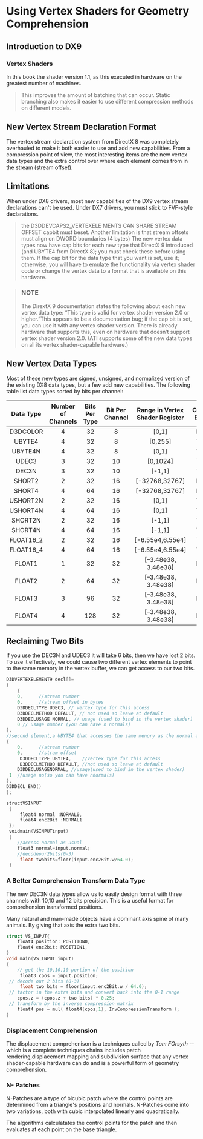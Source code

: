 # Using Vertex Shaders for Geometry Comprehension

## Introduction to DX9

### Vertex Shaders
In this book the shader version 1.1, as this executed in hardware on the greatest number of machines.

> This improves the amount of batching that can occur. Static branching also makes it easier to use different compression methods on different models. 

## New Vertex Stream Declaration Format

The vertex stream declaration system from DirectX 8 was completely overhauled to make it both easier to use and add new capabilities. From a compression point of view, the most interesting items are the new vertex data types and the extra control over where each element comes from in the stream (stream offset).

## Limitations

When under DX8 drivers, most new capabilities of the DX9 vertex stream declarations can't be used. Under DX7 drivers, you must stick to FVF-style declarations.

> the D3DDEVCAPS2_VERTEXELE MENTS CAN SHARE STREAM OFFSET capbit must beset. Another limitation is that stream offsets must align on DWORD boundaries (4 bytes)
> The new vertex data types now have cap bits for each new type that DirectX 9 introduced (and UBYTE4 from DirectX 8); you must check these before using them. If the cap bit for the data type that you want is set, use it; otherwise, you will have to emulate the functionality via vertex shader code or change the vertex data to a format that is available on this hardware.

> ### NOTE
> The DirextX 9 documentation states the following about each new vertex data type: “This type is valid for vertex shader version 2.0 or higher.”This appears to be a documentation bug; if the cap bit is set, you can use it with any vertex shader version. There is already hardware that supports this, even on hardware that doesn’t support vertex shader version 2.0. (ATI supports some of the new data types on all its vertex shader-capable hardware.)

## New Vertex Data Types

Most of these new types are signed, unsigned, and normalized version of the existing DX8 data types, but a few add new capabilities. The following table list data types sorted by bits per channel:

| Data Type  | Number of Channels   | Bits Per Type   |Bit Per Channel| Range in Vertex Shader Register | Cap Bit | Notes |
|:------------: | :------------: | :------------: | :------------: | :------------: | :------------: |:------------: |
| D3DCOLOR | 4 | 32 | 8 | [0,1] | N | a |
| UBYTE4 | 4 | 32 | 8 | [0,255] | Y |  |
| UBYTE4N | 4 | 32 | 8 | [0,1] | Y |  |
| UDEC3 | 3 | 32 | 10 | [0,1024] | Y | b |
| DEC3N | 3 | 32 | 10 | [-1,1] | Y | b |
| SHORT2 | 2 | 32 | 16 | [-32768,32767] | N |  |
| SHORT4 | 4 | 64 | 16 | [-32768,32767] | N |  |
| USHORT2N | 2 | 32 | 16 | [0,1] | Y |  |
| USHORT4N | 4 | 64 | 16 | [0,1] | Y |  |
| SHORT2N | 2 | 32 | 16 | [-1,1] | Y |  |
| SHORT4N | 4 | 64 | 16 | [-1,1] | Y |  |
| FLOAT16_2 | 2 | 32 | 16 | [-6.55e4,6.55e4] | Y | c |
| FLOAT16_4 | 4 | 64 | 16 | [-6.55e4,6.55e4] | Y | c |
| FLOAT1 | 1 | 32 | 32 | [–3.48e38, 3.48e38] | N | d |
| FLOAT2 | 2 | 64 | 32 | [–3.48e38, 3.48e38] | N | d |
| FLOAT3 | 3 | 96 | 32 | [–3.48e38, 3.48e38] | N | d |
| FLOAT4 | 4 | 128 | 32 | [–3.48e38, 3.48e38] | N | d |

## Reclaiming Two Bits

If you use the DEC3N and UDEC3 it will take 6 bits, then we have lost 2 bits. To use it effectively, we could cause two different vertex elements to point to the same memory in the vertex buffer, we can get access to our two bits.



```C++
D3DVERTEXELEMENT9 decl[]=
{
    {
    0,		//stream number
    0,		//stream offset in bytes
    D3DDECLTYPE UDEC3, // vertex type for this access
 	D3DDECLMETHOD DEFAULT, // not used so leave at default
 	D3DDECLUSAGE NORMAL, // usage (used to bind in the vertex shader)
 	0 // usage number (you can have n normals)
},
//second element,a UBYTE4 that accesses the same menory as the normal above.
{
    0,		//stream number 
    0,		//stram offset
     D3DDECLTYPE UBYTE4,	//vertex type for this access
     D3DDECLMETHOD DEFAULT,	//not used so leave at default
    D3DDECLUSAGENORMAL,	//usage(used to bind in the vertex shader)
 1 	//usage no(so you can have nnormals)
},
D3DDECL_END()
};
```

```C
structVSINPUT
 {
	 float4 normal :NORMAL0,
	 float4 enc2Bit :NORMAL1
 };
 voidmain(VSINPUTinput)
 {
 	//access normal as usual
 	float3 normal=input.normal;
 	//decodeour2bits(0-3)
	 float twobits=floor(input.enc2Bit.w/64.0);
 }
```

### A Better Comprehension Transform Data Type

The new DEC3N data types allow us to easily design format with three channels with 10,10 and 12 bits precision. This is a useful format for comprehension transformed positions.

Many natural and man-made objects have a dominant axis spine of many animals. By giving that axis the extra two bits.

```C++
struct VS_INPUT{
    float4 position: POSITION0,
    float4 enc2bit: POSITION1,
}
void main(VS_INPUT input)
{
    // get the 10,10,10 portion of the position
	 float3 cpos = input.position;
 // decode our 2 bits (0-3)
	 float two bits = floor(input.enc2Bit.w / 64.0);
 // factor in the extra bits and convert back into the 0-1 range
 	cpos.z = (cpos.z + two bits) * 0.25;
 // transform by the inverse compression matrix
 	float4 pos = mul( float4(cpos,1), InvCompressionTransform );
}
```
### Displacement Comprehension

The displacement comprehenison is a techniques called by *Tom FOrsyth* -- which is a complete techniques chains includes patch rendering,displacement mapping and subdivision surface that any vertex shader-capable hardware can do and is a powerful form of geometry comprehension.

### N- Patches

N-Patches are a type of bicubic patch where the control points are determined from a triangle's positions and normals. N-Patches come into two variations, both with cubic interpolated linearly and quadratically.

The algorithms calculatates the control points for the patch and then evaluates at each point on the base triangle.


